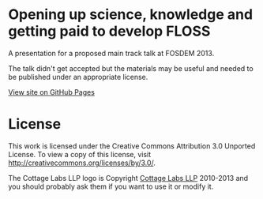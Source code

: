 Opening up science, knowledge and getting paid to develop FLOSS
===============================================================
A presentation for a proposed main track talk at FOSDEM 2013.

The talk didn't get accepted but the materials may be useful and needed to be published under an appropriate license.

[View site on GitHub Pages](http://emanuil-tolev.github.io/fosdem2013-open-knowledge-presentation)

License
=======
This work is licensed under the Creative Commons Attribution 3.0
Unported License. To view a copy of this license, visit
http://creativecommons.org/licenses/by/3.0/.

The Cottage Labs LLP logo is Copyright [Cottage Labs
LLP](http://www.cottagelabs.com) 2010-2013 and you should probably ask
them if you want to use it or modify it.
